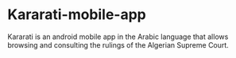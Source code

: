 # Kararati-mobile-app
Kararati is an android mobile app in the Arabic language that allows browsing and consulting the rulings of the Algerian Supreme Court.
